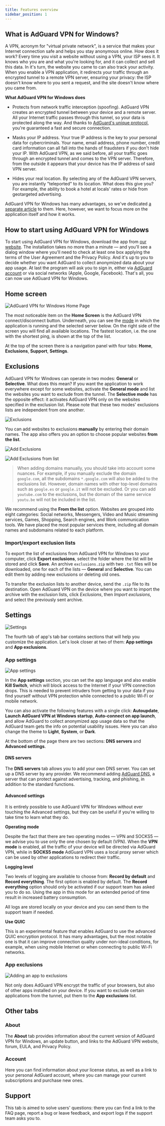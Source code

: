 ```yaml
---
title: Features overview
sidebar_position: 1
---
```


## What is AdGuard VPN for Windows?

A VPN, acronym for "virtual private network", is a service that makes your Internet connection safe and helps you stay anonymous online. How does it work? Every time you visit a website without using a VPN, your ISP sees it. It knows who you are and what you're looking for, and it can collect and sell this data. In it's turn, the website you came to can also track your activity. When you enable a VPN application, it redirects your traffic through an encrypted tunnel to a remote VPN server, ensuring your privacy: the ISP doesn't know where to you sent a request, and the site doesn't know where you came from.

**What AdGuard VPN for Windows does**

* Protects from network traffic interception (spoofing). AdGuard VPN creates an encrypted tunnel between your device and a remote server. All your Internet traffic passes through this tunnel, so your data is protected along the way. And thanks to [AdGuard's unique protocol](/general/adguard-vpn-protocol.mdx), you're guaranteed a fast and secure connection.

* Masks your IP address. Your true IP address is the key to your personal data for cybercriminals. Your name, email address, phone number, credit card information can all fall into the hands of fraudsters if you don't hide your IP. With AdGuard VPN, as we said before, all your traffic goes through an encrypted tunnel and comes to the VPN server. Therefore, from the outside it appears that your device has the IP address of said VPN server.

* Hides your real location. By selecting any of the AdGuard VPN servers, you are instantly "teleported" to its location. What does this give you? For example, the ability to book a hotel at locals' rates or hide from geotargeted advertising.

AdGuard VPN for Windows has many advantages, so we've dedicated [a separate article](/general/why-adguard-vpn.md) to them. Here, however, we want to focus more on the application itself and how it works.

## How to start using AdGuard VPN for Windows

To start using AdGuard VPN for Windows, download the app from [our website](https://adguard-vpn.com/welcome.html). The installation takes no more than a minute — and you'll see a dialog window where you'll need to check at least one box applying the terms of the User Agreement and the Privacy Policy. And it's up to you to decide whether you want AdGuard to collect anonymized data about your app usage. At last the program will ask you to sign in, either via [AdGuard account](https://auth.adguard.com/login.html) or via social networks (Apple, Google, Facebook). That's all, you can now use AdGuard VPN for Windows.

## Home screen

![AdGuard VPN for Windows Home Page](https://cdn.adguardvpn.com/content/release_notes/vpn/windows/v2.0/new_main_window_en.png)

The most noticeable item on the **Home Screen** is the AdGuard VPN connect/disconnect button. Underneath, you can see the [mode](#exclusions) in which the application is running and the selected server below. On the right side of the screen you will find all available locations. The fastest location, i.e. the one with the shortest ping, is shown at the top of the list.

At the top of the screen there is a navigation panel with four tabs: **Home**, **Exclusions**, **Support**, **Settings**.

## Exclusions

AdGuard VPN for Windows can operate in two modes: **General** or **Selective**. What does this mean? If you want the application to work everywhere except for some websites, activate the **General mode** and list the websites you want to exclude from the tunnel. The **Selective mode** has the opposite effect: it activates AdGuard VPN only on the websites specified in the exclusion list. Please note that these two modes' exclusions lists are independent from one another.

![Exclusions](https://cdn.adguardvpn.com/content/kb/VPN/windows/exclusions_en.png)

You can add websites to exclusions **manually** by entering their domain names. The app also offers you an option to choose popular websites **from the list**.

![Add Exclusions](https://cdn.adguardvpn.com/content/kb/VPN/windows/exclusions_add_en.png)

![Add Exclusions from list](https://cdn.adguardvpn.com/content/kb/VPN/windows/exclusions_from_list_en.png)

> When adding domains manually, you should take into account some nuances. For example, if you manually exclude the domain `google.com`, all the subdomains `*.google.com` will also be added to the exclusions list. However, domain names with other top-level domains such as `google.es` or `google.it` will not be excluded. Or you can add `youtube.com` to the exclusions, but the domain of the same service `youtu.be` will not be included in the list.

We recommend using the **From the list** option. Websites are grouped into eight categories: Social networks, Messengers, Video and Music streaming services, Games, Shopping, Search engines, and Work communication tools. We have placed the most popular services there, including all domain names and subdomains related to each platform.

### Import/export exclusion lists

To export the list of exclusions from AdGuard VPN for Windows to your computer, click **Export exclusions**, select the folder where the list will be stored and click **Save**. An archive `exclusions.zip` with two `.txt` files will be downloaded, one for each of the lists — **General** and **Selective**. You can edit them by adding new exclusions or deleting old ones.

To transfer the exclusion lists to another device, send the `.zip` file to its destination. Open AdGuard VPN on the device where you want to import the archive with the exclusion lists, click *Exclusions*, then *Import exclusions*, and select the previously sent archive.

## Settings

![Settings](https://cdn.adguardvpn.com/content/release_notes/vpn/windows/v2.0/settings_en.png)

The fourth tab of app's tab bar contains sections that will help you customize the application. Let's look closer at two of them: **App settings** and **App exclusions**.

### App settings

![App settings](https://cdn.adguardvpn.com/content/release_notes/vpn/windows/v2.0/app_settings_en.png)

In the **App settings** section, you can set the app language and also enable **Kill Switch**, which will block access to the Internet if your VPN connection drops. This is needed to prevent intruders from getting to your data if you find yourself without VPN protection while connected to a public Wi-Fi or mobile network.

You can also activate the following features with a single click: **Autoupdate**, **Launch AdGuard VPN at Windows startup**, **Auto-connect on app launch**, and allow AdGuard to collect anonymized app usage data so that the AdGuard team gets the info on potential usability issues. Here you can also change the theme to **Light**, **System**, or **Dark**.

At the bottom of the page there are two sections: **DNS servers** and **Advanced settings**.

#### DNS servers

The **DNS servers** tab allows you to add your own DNS server. You can set up a DNS server by any provider. We recommend adding [AdGuard DNS](https://kb.adguard.com/en/general/dns-providers#adguard-dns), a server that can protect against advertising, tracking, and phishing, in addition to the standard functions.

#### Advanced settings

It is entirely possible to use AdGuard VPN for Windows without ever touching the Advanced settings, but they can be useful if you're willing to take time to learn what they do.

**Operating mode**

Despite the fact that there are two operating modes — VPN and SOCKS5 — we advise you to use only the one chosen by default (VPN). When the **VPN mode** is enabled, all the traffic of your device will be directed via AdGuard VPN, while in **SOCKS5 mode** AdGuard VPN uses a local proxy server which can be used by other applications to redirect their traffic.

**Logging level**

Two levels of logging are available to choose from: **Record by default** and **Record everything**. The first option is enabled by default. The **Record everything** option should only be activated if our support team has asked you to do so. Using the app in this mode for an extended period of time result in increased battery consumption.

All logs are stored locally on your device and you can send them to the support team if needed.

**Use QUIC**

This is an experimental feature that enables AdGuard to use the advanced QUIC encryption protocol. It has many advantages, but the most notable one is that it can improve connection quality under non-ideal conditions, for example, when using mobile Internet or when connecting to public Wi-Fi networks.

### App exclusions

![Adding an app to exclusions](https://cdn.adguardvpn.com/content/release_notes/vpn/windows/v2.0/add_app_en.png)

Not only does AdGuard VPN encrypt the traffic of your browsers, but also of other apps installed on your device. If you want to exclude certain applications from the tunnel, put them to the **App exclusions** list.

## Other tabs

### About

The **About** tab provides information about the current version of AdGuard VPN for Windows, an update button, and links to the AdGuard VPN website, forum, EULA, and Privacy Policy.

### Account

Here you can find information about your license status, as well as a link to your personal AdGuard account, where you can manage your current subscriptions and purchase new ones.

## Support

This tab is aimed to solve users' questions: there you can find a link to the FAQ page, report a bug or leave feedback, and export logs if the support team asks you to.
